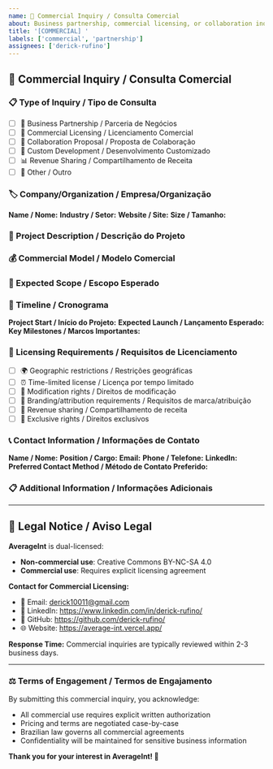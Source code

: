```yaml
---
name: 💼 Commercial Inquiry / Consulta Comercial
about: Business partnership, commercial licensing, or collaboration inquiry
title: '[COMMERCIAL] '
labels: ['commercial', 'partnership']
assignees: ['derick-rufino']
---
```


## 🏢 Commercial Inquiry / Consulta Comercial

### 📋 Type of Inquiry / Tipo de Consulta
<!-- Please select one / Por favor selecione um -->
- [ ] 🤝 Business Partnership / Parceria de Negócios
- [ ] 📄 Commercial Licensing / Licenciamento Comercial
- [ ] 💼 Collaboration Proposal / Proposta de Colaboração
- [ ] 🔧 Custom Development / Desenvolvimento Customizado
- [ ] 📊 Revenue Sharing / Compartilhamento de Receita
- [ ] 🎯 Other / Outro

### 🏷️ Company/Organization / Empresa/Organização
**Name / Nome:** 
**Industry / Setor:** 
**Website / Site:** 
**Size / Tamanho:** 

### 📝 Project Description / Descrição do Projeto
<!-- Describe your commercial interest in AverageInt -->
<!-- Descreva seu interesse comercial no AverageInt -->



### 💰 Commercial Model / Modelo Comercial
<!-- How do you plan to use AverageInt commercially? -->
<!-- Como você planeja usar o AverageInt comercialmente? -->



### 🎯 Expected Scope / Escopo Esperado
<!-- What features, modifications, or distribution rights are needed? -->
<!-- Quais recursos, modificações ou direitos de distribuição são necessários? -->



### 📅 Timeline / Cronograma
**Project Start / Início do Projeto:** 
**Expected Launch / Lançamento Esperado:** 
**Key Milestones / Marcos Importantes:** 

### 💼 Licensing Requirements / Requisitos de Licenciamento
- [ ] 🌍 Geographic restrictions / Restrições geográficas
- [ ] ⏰ Time-limited license / Licença por tempo limitado
- [ ] 🔄 Modification rights / Direitos de modificação
- [ ] 📢 Branding/attribution requirements / Requisitos de marca/atribuição
- [ ] 💸 Revenue sharing / Compartilhamento de receita
- [ ] 🏢 Exclusive rights / Direitos exclusivos

### 📞 Contact Information / Informações de Contato
**Name / Nome:** 
**Position / Cargo:** 
**Email:** 
**Phone / Telefone:** 
**LinkedIn:** 
**Preferred Contact Method / Método de Contato Preferido:** 

### 📋 Additional Information / Informações Adicionais
<!-- Any other relevant details for your commercial inquiry -->
<!-- Qualquer outro detalhe relevante para sua consulta comercial -->



---

## 📄 Legal Notice / Aviso Legal

**AverageInt** is dual-licensed:
- **Non-commercial use**: Creative Commons BY-NC-SA 4.0
- **Commercial use**: Requires explicit licensing agreement

**Contact for Commercial Licensing:**
- 📧 Email: derick10011@gmail.com
- 💼 LinkedIn: https://www.linkedin.com/in/derick-rufino/
- 🔗 GitHub: https://github.com/derick-rufino/
- 🌐 Website: https://average-int.vercel.app/

**Response Time:** Commercial inquiries are typically reviewed within 2-3 business days.

---

### ⚖️ Terms of Engagement / Termos de Engajamento
By submitting this commercial inquiry, you acknowledge:
- All commercial use requires explicit written authorization
- Pricing and terms are negotiated case-by-case
- Brazilian law governs all commercial agreements
- Confidentiality will be maintained for sensitive business information

**Thank you for your interest in AverageInt! 🚀**